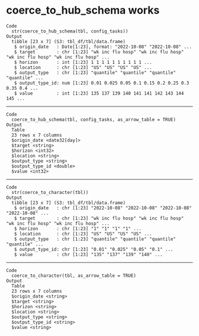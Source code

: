 # coerce_to_hub_schema works

    Code
      str(coerce_to_hub_schema(tbl, config_tasks))
    Output
      tibble [23 x 7] (S3: tbl_df/tbl/data.frame)
       $ origin_date   : Date[1:23], format: "2022-10-08" "2022-10-08" ...
       $ target        : chr [1:23] "wk inc flu hosp" "wk inc flu hosp" "wk inc flu hosp" "wk inc flu hosp" ...
       $ horizon       : int [1:23] 1 1 1 1 1 1 1 1 1 1 ...
       $ location      : chr [1:23] "US" "US" "US" "US" ...
       $ output_type   : chr [1:23] "quantile" "quantile" "quantile" "quantile" ...
       $ output_type_id: num [1:23] 0.01 0.025 0.05 0.1 0.15 0.2 0.25 0.3 0.35 0.4 ...
       $ value         : int [1:23] 135 137 139 140 141 141 142 143 144 145 ...

---

    Code
      coerce_to_hub_schema(tbl, config_tasks, as_arrow_table = TRUE)
    Output
      Table
      23 rows x 7 columns
      $origin_date <date32[day]>
      $target <string>
      $horizon <int32>
      $location <string>
      $output_type <string>
      $output_type_id <double>
      $value <int32>

---

    Code
      str(coerce_to_character(tbl))
    Output
      tibble [23 x 7] (S3: tbl_df/tbl/data.frame)
       $ origin_date   : chr [1:23] "2022-10-08" "2022-10-08" "2022-10-08" "2022-10-08" ...
       $ target        : chr [1:23] "wk inc flu hosp" "wk inc flu hosp" "wk inc flu hosp" "wk inc flu hosp" ...
       $ horizon       : chr [1:23] "1" "1" "1" "1" ...
       $ location      : chr [1:23] "US" "US" "US" "US" ...
       $ output_type   : chr [1:23] "quantile" "quantile" "quantile" "quantile" ...
       $ output_type_id: chr [1:23] "0.01" "0.025" "0.05" "0.1" ...
       $ value         : chr [1:23] "135" "137" "139" "140" ...

---

    Code
      coerce_to_character(tbl, as_arrow_table = TRUE)
    Output
      Table
      23 rows x 7 columns
      $origin_date <string>
      $target <string>
      $horizon <string>
      $location <string>
      $output_type <string>
      $output_type_id <string>
      $value <string>

